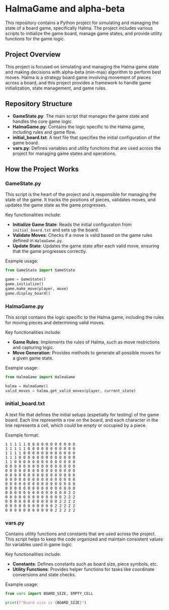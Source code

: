 # HalmaGame and alpha-beta

This repository contains a Python project for simulating and managing the state of a board game, specifically Halma. The project includes various scripts to initialize the game board, manage game states, and provide utility functions for the game logic.

## Project Overview

This project is focused on simulating and managing the Halma game state and making decisions with alpha-beta (min-max) algorithm to perform best moves. Halma is a strategy board game involving movement of pieces across a board, and this project provides a framework to handle game initialization, state management, and game rules.

## Repository Structure

- **GameState.py**: The main script that manages the game state and handles the core game logic.
- **HalmaGame.py**: Contains the logic specific to the Halma game, including rules and game flow.
- **initial_board.txt**: A text file that specifies the initial configuration of the game board.
- **vars.py**: Defines variables and utility functions that are used across the project for managing game states and operations.

## How the Project Works

### GameState.py

This script is the heart of the project and is responsible for managing the state of the game. It tracks the positions of pieces, validates moves, and updates the game state as the game progresses.

Key functionalities include:
- **Initialize Game State**: Reads the initial configuration from `initial_board.txt` and sets up the board.
- **Validate Moves**: Checks if a move is valid based on the game rules defined in `HalmaGame.py`.
- **Update State**: Updates the game state after each valid move, ensuring that the game progresses correctly.

Example usage:
```python
from GameState import GameState

game = GameState()
game.initialize()
game.make_move(player, move)
game.display_board()
```

### HalmaGame.py

This script contains the logic specific to the Halma game, including the rules for moving pieces and determining valid moves.

Key functionalities include:
- **Game Rules**: Implements the rules of Halma, such as move restrictions and capturing logic.
- **Move Generation**: Provides methods to generate all possible moves for a given game state.

Example usage:
```python
from HalmaGame import HalmaGame

halma = HalmaGame()
valid_moves = halma.get_valid_moves(player, current_state)
```

### initial_board.txt

A text file that defines the initial setups (espetiatly for testing) of the game board. Each line represents a row on the board, and each character in the line represents a cell, which could be empty or occupied by a piece.

Example format:
```
1 1 1 1 1 0 0 0 0 0 0 0 0 0 0 0
1 1 1 1 1 0 0 0 0 0 0 0 0 0 0 0
1 1 1 1 0 0 0 0 0 0 0 0 0 0 0 0
1 1 1 0 0 0 0 0 0 0 0 0 0 0 0 0
1 1 0 0 0 0 0 0 0 0 0 0 0 0 0 0
0 0 0 0 0 0 0 0 0 0 0 0 0 0 0 0
0 0 0 0 0 0 0 0 0 0 0 0 0 0 0 0
0 0 0 0 0 0 0 0 0 0 0 0 0 0 0 0
0 0 0 0 0 0 0 0 0 0 0 0 0 0 0 0
0 0 0 0 0 0 0 0 0 0 0 0 0 0 0 0
0 0 0 0 0 0 0 0 0 0 0 0 0 0 0 0
0 0 0 0 0 0 0 0 0 0 0 0 0 0 2 2
0 0 0 0 0 0 0 0 0 0 0 0 0 2 2 2
0 0 0 0 0 0 0 0 0 0 0 0 2 2 2 2
0 0 0 0 0 0 0 0 0 0 0 2 2 2 2 2
0 0 0 0 0 0 0 0 0 0 0 2 2 2 2 2
```

### vars.py

Contains utility functions and constants that are used across the project. This script helps to keep the code organized and maintain consistent values for variables used in game logic.

Key functionalities include:
- **Constants**: Defines constants such as board size, piece symbols, etc.
- **Utility Functions**: Provides helper functions for tasks like coordinate conversions and state checks.

Example usage:
```python
from vars import BOARD_SIZE, EMPTY_CELL

print(f"Board size is {BOARD_SIZE}")
```
